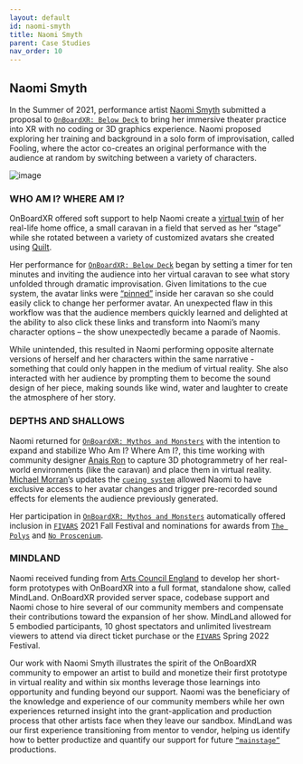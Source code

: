 ```yaml
---
layout: default
id: naomi-smyth
title: Naomi Smyth
parent: Case Studies
nav_order: 10
---
```


## Naomi Smyth

In the Summer of 2021, performance artist [Naomi Smyth](https://everythingimmersive.com/organizer/naomi-smyth) submitted a proposal to [`OnBoardXR: Below Deck`](./obxr2-below-deck.md) to bring her immersive theater practice into XR with no coding or 3D graphics experience. Naomi proposed exploring her training and background in a solo form of improvisation, called Fooling, where the actor co-creates an original performance with the audience at random by switching between a variety of characters.

![image](https://media-exp2.licdn.com/dms/image/C4D03AQH0HjD3cyr2qA/profile-displayphoto-shrink_800_800/0/1516962434473?e=1660780800&v=beta&t=kFyq6VjV2FhYMbZSf3rJkqpaoyezMpocmxkCJIe31Mk)

### WHO AM I? WHERE AM I?
OnBoardXR offered soft support to help Naomi create a [virtual twin](https://en.wikipedia.org/wiki/Digital_twin) of her real-life home office, a small caravan in a field that served as her “stage” while she rotated between a variety of customized avatars she created using [Quilt](https://hubs.mozilla.com/docs/intro-avatars.html). 

Her performance for [`OnBoardXR: Below Deck`](./obxr2-below-deck.md) began by setting a timer for ten minutes and inviting the audience into her virtual caravan to see what story unfolded through dramatic improvisation. Given limitations to the cue system, the avatar links were [“pinned”](https://hubs.mozilla.com/docs/hubs-features.html) inside her caravan so she could easily click to change her performer avatar. An unexpected flaw in this workflow was that the audience members quickly learned and delighted at the ability to also click these links and transform into Naomi’s many character options – the show unexpectedly became a parade of Naomis. 

While unintended, this resulted in Naomi performing opposite alternate versions of herself and her characters within the same narrative - something that could only happen in the medium of virtual reality. She also interacted with her audience by prompting them to become the sound design of her piece, making sounds like wind, water and laughter to create the atmosphere of her story.

### DEPTHS AND SHALLOWS
Naomi returned for [`OnBoardXR: Mythos and Monsters`](./obxr-mythos-monsters.md) with the intention to expand and stabilize Who Am I? Where Am I?, this time working with community designer [Anais Ron]() to capture 3D photogrammetry of her real-world environments (like the caravan) and place them in virtual reality. [Michael Morran]()’s updates the [`cueing system`]() allowed Naomi to have exclusive access to her avatar changes and trigger pre-recorded sound effects for elements the audience previously generated. 

Her participation in [`OnBoardXR: Mythos and Monsters`](./obxr-mythos-monsters.md) automatically offered inclusion in [`FIVARS`]() 2021 Fall Festival and nominations for awards from [`The Polys`]() and [`No Proscenium`]().

### MINDLAND

Naomi received funding from [Arts Council England]() to develop her short-form prototypes with OnBoardXR into a full format, standalone show, called MindLand. OnBoardXR provided server space, codebase support and Naomi chose to hire several of our community members and compensate their contributions toward the expansion of her show. MindLand allowed for 5 embodied participants, 10 ghost spectators and unlimited livestream viewers to attend via direct ticket purchase or the [`FIVARS`]() Spring 2022 Festival.

Our work with Naomi Smyth illustrates the spirit of the OnBoardXR community to empower an artist to build and monetize their first prototype in virtual reality and within six months leverage those learnings into opportunity and funding beyond our support. Naomi was the beneficiary of the knowledge and experience of our community members while her own experiences returned insight into the grant-application and production process that other artists face when they leave our sandbox. MindLand was our first experience transitioning from mentor to vendor, helping us identify how to better productize and quantify our support for future [`“mainstage”`]() productions. 
